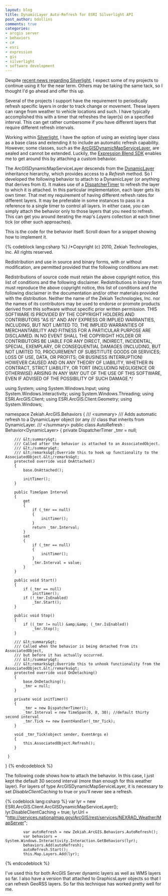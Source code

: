 ```yaml
---
layout: blog
title: DynamicLayer Auto-Refresh for ESRI Silverlight API
post_author: bdollins
comments: true
categories:
- arcgis server
- behaviors
- c#
- esri
- expression
- gis
- silverlight
- software development
---
```


Despite <a href="http://techcrunch.com/2010/10/30/rip-silverlight-on-the-web/">recent news regarding Silverlight</a>, I expect some of my projects to continue using it for the near term. Others may be taking the same tack, so I thought I'd go ahead and offer this up.

Several of the projects I support have the requirement to periodically refresh specific layers in order to track change or movement. These layers can range from weather to vehicle locations and such. I have typically accomplished this with a timer that refreshes the layer(s) on a specified interval. This can get rather cumbersome if you have different layers that require different refresh intervals.

Working within <a href="http://www.silverlight.net/">Silverlight</a>, I have the option of using an existing layer class as a base class and extending it to include an automatic refresh capability. However, some classes, such as the <a href="http://help.arcgis.com/en/webapi/silverlight/apiref/ESRI.ArcGIS.Client~ESRI.ArcGIS.Client.ArcGISDynamicMapServiceLayer.html">ArcGISDynamicMapServiceLayer</a>, are sealed and cannot be extended. Luckily, the <a href="http://www.microsoft.com/downloads/en/details.aspx?FamilyID=d197f51a-de07-4edf-9cba-1f1b4a22110d&amp;displaylang=en">Expression Blend SDK</a> enables me to get around this by attaching a custom behavior. <!--more-->

The ArcGISDynamicMapServiceLayer descends from the <a href="http://help.arcgis.com/en/webapi/silverlight/apiref/ESRI.ArcGIS.Client~ESRI.ArcGIS.Client.DynamicLayer.html">DynamicLayer</a> inheritance hierarchy, which provides access to a <em>Refresh</em> method. So I developed the following behavior to attach to a DynamicLayer (or anything that derives from it). It makes use of a <a href="http://msdn.microsoft.com/en-us/library/system.windows.threading.dispatchertimer.aspx">DispatcherTimer</a> to refresh the layer to which it is attached. In this particular implementation, each layer gets its own timer. That met my requirement of having different refresh rates for different layers. It may be preferable in some instances to pass in a reference to a single timer to control all layers. In either case, you can simply attach the behavior only to those layers that you need to refresh. This can get you around iterating the map's <em>Layers</em> collection at each timer tick (or other such approaches).

This is the code for the behavior itself. Scroll down for a snippet showing how to implement it.

{% codeblock lang:csharp %}
/*Copyright (c) 2010, Zekiah Technologies, Inc.
All rights reserved.

Redistribution and use in source and binary forms, with or without modification, are permitted provided that the following conditions are met:

Redistributions of source code must retain the above copyright notice, this list of conditions and the following disclaimer.
Redistributions in binary form must reproduce the above copyright notice, this list of conditions and the following disclaimer in the documentation and/or other materials provided with the distribution.
Neither the name of the Zekiah Technologies, Inc. nor the names of its contributors may be used to endorse or promote products derived from this software without specific prior written permission.
THIS SOFTWARE IS PROVIDED BY THE COPYRIGHT HOLDERS AND CONTRIBUTORS "AS IS" AND ANY EXPRESS OR IMPLIED WARRANTIES, INCLUDING, BUT NOT LIMITED TO, THE IMPLIED WARRANTIES OF MERCHANTABILITY AND FITNESS FOR A PARTICULAR PURPOSE ARE DISCLAIMED. IN NO EVENT SHALL THE COPYRIGHT HOLDER OR CONTRIBUTORS BE LIABLE FOR ANY DIRECT, INDIRECT, INCIDENTAL, SPECIAL, EXEMPLARY, OR CONSEQUENTIAL DAMAGES (INCLUDING, BUT NOT LIMITED TO, PROCUREMENT OF SUBSTITUTE GOODS OR SERVICES; LOSS OF USE, DATA, OR PROFITS; OR BUSINESS INTERRUPTION) HOWEVER CAUSED AND ON ANY THEORY OF LIABILITY, WHETHER IN CONTRACT, STRICT LIABILITY, OR TORT (INCLUDING NEGLIGENCE OR OTHERWISE) ARISING IN ANY WAY OUT OF THE USE OF THIS SOFTWARE, EVEN IF ADVISED OF THE POSSIBILITY OF SUCH DAMAGE.*/

using System;
using System.Windows.Input;
using System.Windows.Interactivity;
using System.Windows.Threading;
using ESRI.ArcGIS.Client;
using ESRI.ArcGIS.Client.Geometry;
using System.Windows;

namespace Zekiah.ArcGIS.Behaviors
{
    /// &lt;summary&gt;
    /// Adds automatic refresh to a DynamicLayer object (or any
    /// class that inherits from DynamicLayer. 
    /// &lt;/summary&gt;
    public class AutoRefresh : Behavior&lt;DynamicLayer&gt;
    {
         private DispatcherTimer _tmr = null;

        /// &lt;summary&gt;
        /// Called after the behavior is attached to an AssociatedObject.
        /// &lt;/summary&gt;
        /// &lt;remarks&gt;Override this to hook up functionality to the AssociatedObject.&lt;/remarks&gt;
        protected override void OnAttached()
        {
            base.OnAttached();
            
            initTimer();
        }

        public TimeSpan Interval
        {
            get
            {
                if (_tmr == null)
                {
                    initTimer();
                }
                return _tmr.Interval;
            }
            set
            {
                if (_tmr == null)
                {
                    initTimer();
                }
                _tmr.Interval = value;
            }
        }

        public void Start()
        {
            if (_tmr == null)
                initTimer();
            if (!_tmr.IsEnabled)
                _tmr.Start();
        }

        public void Stop()
        {
            if ((_tmr != null) &amp;&amp; (_tmr.IsEnabled))
                _tmr.Stop();
        }

        /// &lt;summary&gt;
        /// Called when the behavior is being detached from its AssociatedObject, 
        /// but before it has actually occurred.
        /// &lt;/summary&gt;
        /// &lt;remarks&gt;Override this to unhook functionality from the AssociatedObject.&lt;/remarks&gt;
        protected override void OnDetaching()
        {
            base.OnDetaching();
            _tmr = null;
        }

        private void initTimer()
        {
            _tmr = new DispatcherTimer();
            _tmr.Interval = new TimeSpan(0, 0, 30); //default thirty second interval
            _tmr.Tick += new EventHandler(_tmr_Tick);
        }

        void _tmr_Tick(object sender, EventArgs e)
        {
            this.AssociatedObject.Refresh();
        }

     }
}
{% endcodeblock %}

The following code shows how to attach the behavior. In this case, I just kept the default 30 second interval (more than enough for this weather layer). For layers of type ArcGISDynamicMapServiceLayer, it is necessary to set <em>DisableClientCaching</em> to true or you'll never see a refresh.

{% codeblock lang:csharp %}
            var lyr = new ESRI.ArcGIS.Client.ArcGISDynamicMapServiceLayer();
            lyr.DisableClientCaching = true;
            lyr.Url = "http://services.nationalmap.gov/ArcGIS/rest/services/NEXRAD_Weather/MapServer";

            var autoRefresh = new Zekiah.ArcGIS.Behaviors.AutoRefresh();
            var behaviors = System.Windows.Interactivity.Interaction.GetBehaviors(lyr);
            behaviors.Add(autoRefresh);
            autoRefresh.Start();
            this.Map.Layers.Add(lyr);
{% endcodeblock %}

I've used this for both ArcGIS Server dynamic layers as well as WMS layers so far. I also have a version that attached to GraphicsLayer objects so that I can refresh GeoRSS layers. So far this technique has worked pretty well for me.